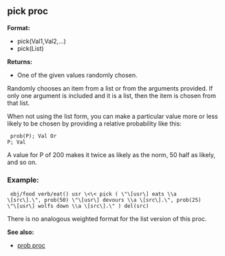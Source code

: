 ## pick proc

**Format:**
+   pick(Val1,Val2,\...)
+   pick(List)
<!-- -->
**Returns:**
+   One of the given values randomly chosen.


Randomly chooses an item from a list or from the arguments
provided. If only one argument is included and it is a list, then the
item is chosen from that list. 

When not using the list form,
you can make a particular value more or less likely to be chosen by
providing a relative probability like this: 
```
 prob(P); Val Or
P; Val 
```
 

A value for P of 200 makes it twice as likely
as the norm, 50 half as likely, and so on.
### Example:

```
 obj/food verb/eat() usr \<\< pick ( \"\[usr\] eats \\a
\[src\].\", prob(50) \"\[usr\] devours \\a \[src\].\", prob(25)
\"\[usr\] wolfs down \\a \[src\].\" ) del(src) 
```
 

There
is no analogous weighted format for the list version of this proc.

**See also:**
+   [prob proc](/ref/proc/prob.md) <!-- -->
